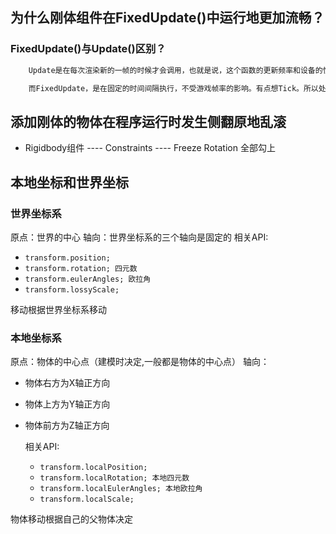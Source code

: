 ## 为什么刚体组件在FixedUpdate()中运行地更加流畅？

### FixedUpdate()与Update()区别？

~~~C#
	Update是在每次渲染新的一帧的时候才会调用，也就是说，这个函数的更新频率和设备的性能有关以及被渲染的物体（可以认为是三角形的数量）。在性能好的机器上可能fps 30，差的可能小些。这会导致同一个游戏在不同的机器上效果不一致，有的快有的慢。因为Update的执行间隔不一样了。

    而FixedUpdate，是在固定的时间间隔执行，不受游戏帧率的影响。有点想Tick。所以处理Rigidbody的时候最好用FixedUpdate。
~~~

## 添加刚体的物体在程序运行时发生侧翻原地乱滚

- Rigidbody组件 ---- Constraints ---- Freeze Rotation 全部勾上

## 本地坐标和世界坐标

### 世界坐标系

原点：世界的中心
 轴向：世界坐标系的三个轴向是固定的
 相关API:

- `transform.position;`
- `transform.rotation; 四元数`
- `transform.eulerAngles; 欧拉角`
- `transform.lossyScale;`

移动根据世界坐标系移动 

### 本地坐标系

原点：物体的中心点（建模时决定,一般都是物体的中心点）
轴向：

- 物体右方为X轴正方向

- 物体上方为Y轴正方向

- 物体前方为Z轴正方向

  相关API:

  - `transform.localPosition;`
  - `transform.localRotation; 本地四元数`
  - `transform.localEulerAngles; 本地欧拉角`
  - `transform.localScale;`

物体移动根据自己的父物体决定 
